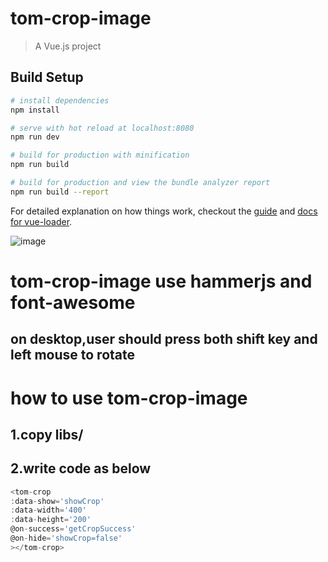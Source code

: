 # tom-crop-image

> A Vue.js project

## Build Setup

``` bash
# install dependencies
npm install

# serve with hot reload at localhost:8080
npm run dev

# build for production with minification
npm run build

# build for production and view the bundle analyzer report
npm run build --report
```

For detailed explanation on how things work, checkout the [guide](http://vuejs-templates.github.io/webpack/) and [docs for vue-loader](http://vuejs.github.io/vue-loader).

![image](http://wx1.sinaimg.cn/large/681e3d67ly1fejw2t97mfj211d0hu7b6.jpg)

# tom-crop-image use hammerjs and font-awesome
## on desktop,user  should press both shift key and left mouse to rotate


# how to use tom-crop-image

## 1.copy libs/

##  2.write code as below

``` javascript
<tom-crop
:data-show='showCrop'
:data-width='400'
:data-height='200'
@on-success='getCropSuccess'
@on-hide='showCrop=false'
></tom-crop>
```
